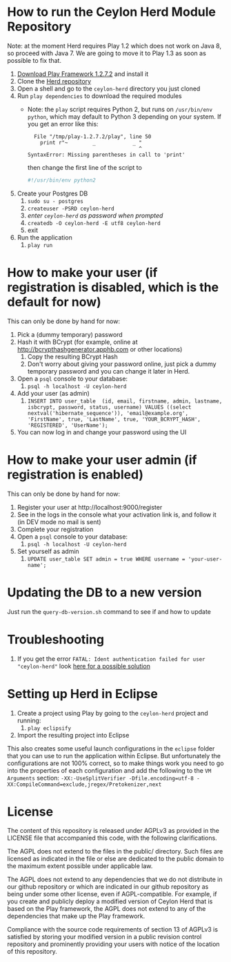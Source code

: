 # How to run the Ceylon Herd Module Repository

Note: at the moment Herd requires Play 1.2 which does not work on Java 8, so proceed with Java 7. We
are going to move it to Play 1.3 as soon as possible to fix that.

1. [Download Play Framework 1.2.7.2](https://downloads.typesafe.com/play/1.2.7.2/play-1.2.7.2.zip) and install it
1. Clone the [Herd repository](https://github.com/ceylon/ceylon-herd)
1. Open a shell and go to the `ceylon-herd` directory you just cloned
1. Run `play dependencies` to download the required modules
    - Note: the `play` script requires Python 2, but runs on `/usr/bin/env python`,
      which may default to Python 3 depending on your system.
      If you get an error like this:

      ```
        File "/tmp/play-1.2.7.2/play", line 50
          print r"~        _            _ "
                                          ^
      SyntaxError: Missing parentheses in call to 'print'
      ```
      then change the first line of the script to
      ```python
      #!/usr/bin/env python2
      ```
1. Create your Postgres DB
    1. `sudo su - postgres`
    1. `createuser -PSRD ceylon-herd`
    1. _enter `ceylon-herd` as password when prompted_
    1. `createdb -O ceylon-herd -E utf8 ceylon-herd`
    1. exit
1. Run the application
    1. `play run`

# How to make your user (if registration is disabled, which is the default for now)

This can only be done by hand for now:

1. Pick a (dummy temporary) password
1. Hash it with BCrypt (for example, online at http://bcrypthashgenerator.apphb.com or other locations)
    1. Copy the resulting BCrypt Hash
    1. Don't worry about giving your password online, just pick a dummy temporary password and you can
       change it later in Herd.
1. Open a `psql` console to your database:
    1. `psql -h localhost -U ceylon-herd`
1. Add your user (as admin)
    1. `INSERT INTO user_table  (id, email, firstname, admin, lastname, isbcrypt, password, status, username) VALUES ((select nextval('hibernate_sequence')), 'email@example.org', 'FirstName', true, 'LastName', true, 'YOUR_BCRYPT_HASH', 'REGISTERED', 'UserName');`
1. You can now log in and change your password using the UI

# How to make your user admin (if registration is enabled)

This can only be done by hand for now:

1. Register your user at http://localhost:9000/register
1. See in the logs in the console what your activation link is, and follow it (in DEV mode no mail is sent)
1. Complete your registration
1. Open a `psql` console to your database:
    1. `psql -h localhost -U ceylon-herd`
1. Set yourself as admin
    1. `UPDATE user_table SET admin = true WHERE username = 'your-user-name';`

# Updating the DB to a new version

Just run the `query-db-version.sh` command to see if and how to update

# Troubleshooting

1. If you get the error `FATAL: Ident authentication failed for user "ceylon-herd"` look [here for a possible solution](http://www.cyberciti.biz/faq/psql-fatal-ident-authentication-failed-for-user/)

# Setting up Herd in Eclipse

1. Create a project using Play by going to the `ceylon-herd` project and running:
    1. `play eclipsify`
1. Import the resulting project into Eclipse

This also creates some useful launch configurations in the `eclipse`
folder that you can use to run the application within Eclipse.
But unfortunately the configurations are not 100% correct, so to make
things work you need to go into the properties of each configuration and
add the following to the `VM Arguments` section: `-XX:-UseSplitVerifier -Dfile.encoding=utf-8 -XX:CompileCommand=exclude,jregex/Pretokenizer,next`
    
# License

The content of this repository is released under AGPLv3 as provided in
the LICENSE file that accompanied this code, with the following
clarifications.

The AGPL does not extend to the files in the public/ directory. Such
files are licensed as indicated in the file or else are dedicated to
the public domain to the maximum extent possible under applicable law.

The AGPL does not extend to any dependencies that we do not distribute
in our github repository or which are indicated in our github
repository as being under some other license, even if
AGPL-compatible. For example, if you create and publicly deploy a
modified version of Ceylon Herd that is based on the Play framework,
the AGPL does not extend to any of the dependencies that make up the
Play framework.

Compliance with the source code requirements of section 13 of AGPLv3
is satisfied by storing your modified version in a public revision
control repository and prominently providing your users with notice of
the location of this repository.



